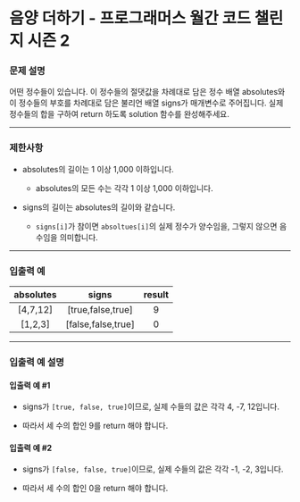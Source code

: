 # 음양 더하기 - 프로그래머스 월간 코드 챌린지 시즌 2

### 문제 설명

어떤 정수들이 있습니다. 이 정수들의 절댓값을 차례대로 담은 정수 배열 absolutes와 이 정수들의 부호를 차례대로 담은 불리언 배열 signs가 매개변수로 주어집니다. 실제 정수들의 합을 구하여 return 하도록 solution 함수를 완성해주세요.

---

### 제한사항

  - absolutes의 길이는 1 이상 1,000 이하입니다.

    - absolutes의 모든 수는 각각 1 이상 1,000 이하입니다.
  
  - signs의 길이는 absolutes의 길이와 같습니다.

    - `signs[i]`가 참이면 `absoltues[i]`의 실제 정수가 양수임을, 그렇지 않으면 음수임을 의미합니다.

---

### 입출력 예

| absolutes | signs | result |
|:----:|:----:|:----:|
|[4,7,12]|[true,false,true]|9
|[1,2,3]|[false,false,true]|0

---

### 입출력 예 설명

#### 입출력 예 #1

  - signs가 `[true, false, true]`이므로, 실제 수들의 값은 각각 4, -7, 12입니다.

  - 따라서 세 수의 합인 9를 return 해야 합니다.

#### 입출력 예 #2

  - signs가 `[false, false, true]`이므로, 실제 수들의 값은 각각 -1, -2, 3입니다.

  - 따라서 세 수의 합인 0을 return 해야 합니다.